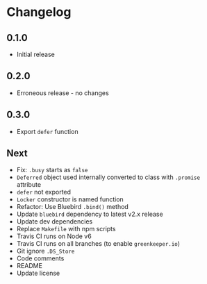 # Changelog

## 0.1.0

* Initial release

## 0.2.0

* Erroneous release - no changes

## 0.3.0

* Export `defer` function

## Next

* Fix: `.busy` starts as `false`
* `Deferred` object used internally converted to class with `.promise` attribute
* `defer` not exported
* `Locker` constructor is named function
* Refactor: Use Bluebird `.bind()` method
* Update `bluebird` dependency to latest v2.x release
* Update dev dependencies
* Replace `Makefile` with npm scripts
* Travis CI runs on Node v6
* Travis CI runs on all branches (to enable `greenkeeper.io`)
* Git ignore `.DS_Store`
* Code comments
* README
* Update license
